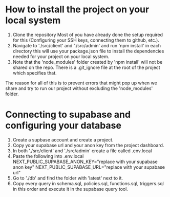 # How to install the project on your local system
1. Clone the repository 
    Most of you have already done the setup required for this (Configuring your SSH keys, connecting them to github, etc.).
2. Navigate to './src/client' and './src/admin' and run 'npm install' in each directory this will use your package.json file to install the dependencies needed for your project on your local system.
3. Note that the 'node_modules' folder created by 'npm install' will not be shared on the repo. There is a .git_ignore file at the root of the project which specifies that.

The reason for all of this is to prevent errors that might pop up when we share and try to run our project without excluding the 'node_modules' folder. 

# Connecting to supabase and configuring your database
1. Create a supbase account and create a project.
2. Copy your supabase url and your anon key from the project dashboard.
3. In both './src/client' and './src/admin' create a file called .env.local
4. Paste the following into .env.local
    NEXT_PUBLIC_SUPABASE_ANON_KEY="replace with your supabase anon key"
    NEXT_PUBLIC_SUPABASE_URL="replace with your supabase url"
5. Go to './db' and find the folder with 'latest' next to it.
6. Copy every query in schema.sql, policies.sql, functions.sql, triggers.sql in this order and execute it in the supabase query tool.

